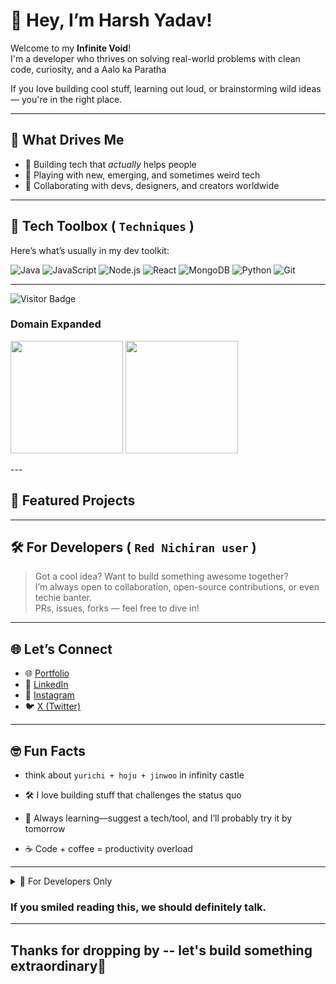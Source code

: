 # 👋 Hey, I’m Harsh Yadav!

Welcome to my **Infinite Void**!  
I'm a developer who thrives on solving real-world problems with clean code, curiosity, and a Aalo ka Paratha 

If you love building cool stuff, learning out loud, or brainstorming wild ideas — you're in the right place.

---

## 🚀 What Drives Me

- 🔧 Building tech that *actually* helps people
- 🧪 Playing with new, emerging, and sometimes weird tech
- 🤝 Collaborating with devs, designers, and creators worldwide

---

## 🧰 Tech Toolbox ( `Techniques` )

Here’s what’s usually in my dev toolkit:

![Java](https://img.shields.io/badge/Java-ED8B00?style=flat&logo=java&logoColor=white)
![JavaScript](https://img.shields.io/badge/JavaScript-F7DF1E?style=flat&logo=javascript&logoColor=black)
![Node.js](https://img.shields.io/badge/Node.js-339933?style=flat&logo=node.js&logoColor=white)
![React](https://img.shields.io/badge/React-20232A?style=flat&logo=react&logoColor=61DAFB)
![MongoDB](https://img.shields.io/badge/MongoDB-4EA94B?style=flat&logo=mongodb&logoColor=white)
![Python](https://img.shields.io/badge/Python-3776AB?style=flat&logo=python&logoColor=white)
![Git](https://img.shields.io/badge/Git-F05032?style=flat&logo=git&logoColor=white)

---
![Visitor Badge](https://komarev.com/ghpvc/?username=HarshYadav152&style=flat-square)

<!-- GitHub Stats & Top Langs -->
### **Domain Expanded**
<p align="left">
  <img src="https://github-readme-stats.vercel.app/api?username=HarshYadav152&show_icons=true&theme=radical" height="180px"/>
  <img src="https://github-readme-stats.vercel.app/api/top-langs/?username=HarshYadav152&layout=compact&theme=radical&langs_count=10" height="180px"/>
</p>
---

## 🔧 Featured Projects

---

## 🛠️ For Developers ( `Red Nichiran user` )

> Got a cool idea? Want to build something awesome together?  
> I’m always open to collaboration, open-source contributions, or even techie banter.  
> PRs, issues, forks — feel free to dive in!

---

## 🌐 Let’s Connect

- 🌐 [Portfolio](https://harshyadav152.me)
- 💼 [LinkedIn](https://linkedin.com/in/harshyadav152)
- 📸 [Instagram](https://instagram.com/harshyadav_152)
- 🐦 [X (Twitter)](https://x.com/harshyadav_152)

---

## 🤓 Fun Facts 
- think about `yurichi + hoju + jinwoo` in infinity castle 

- 🛠️ I love building stuff that challenges the status quo
- 🧠 Always learning—suggest a tech/tool, and I’ll probably try it by tomorrow
- ☕ Code + coffee = productivity overload
---

<details>
  <summary>👾 For Developers Only</summary>

  ```bash
  curl -L harshyadav152.me | grep 'innovation'
  # Output: Changing the world, one commit at a time.
```
</details>

### If you smiled reading this, we should definitely talk.
---
## Thanks for dropping by -- let's build something extraordinary🤞